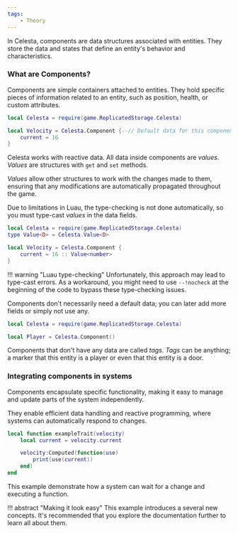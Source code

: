 ```yaml
---
tags:
    - Theory
---
```


In Celesta, components are data structures associated with entities. They store the data and states that define an entity's behavior and characteristics.

### What are Components?

Components are simple containers attached to entities. They hold specific pieces of information related to an entity, such as position, health, or custom attributes.

```lua
local Celesta = require(game.ReplicatedStorage.Celesta)

local Velocity = Celesta.Component {--// Default data for this component
    current = 16
}
```

Celesta works with reactive data. All data inside components are *values*. *Values* are structures with ``get`` and ``set`` methods.

*Values* allow other structures to work with the changes made to them, ensuring that any modifications are automatically propagated throughout the game.

Due to limitations in Luau, the type-checking is not done automatically, so you must type-cast *values* in the data fields.

```lua
local Celesta = require(game.ReplicatedStorage.Celesta)
type Value<D> = Celesta.Value<D>

local Velocity = Celesta.Component {
    current = 16 :: Value<number>
}
```

!!! warning "Luau type-checking"
    Unfortunately, this approach may lead to type-cast errors. As a workaround, you might need to use ``--!nocheck`` at the beginning of the code to bypass these type-checking issues.

Components don't necessarily need a default data; you can later add more fields or simply not use any.

```lua
local Celesta = require(game.ReplicatedStorage.Celesta)

local Player = Celesta.Component()
```

Components that don't have any data are called *tags*. *Tags* can be anything; a marker that this entity is a player or even that this entity is a door.

### Integrating components in systems

Components encapsulate specific functionality, making it easy to manage and update parts of the system independently.

They enable efficient data handling and reactive programming, where systems can automatically respond to changes.

```lua
local function exampleTrait(velocity)
    local current = velocity.current

    velocity:Computed(function(use)
        print(use(current))
    end)
end
```

This example demonstrate how a system can wait for a change and executing a function.

!!! abstract "Making it look easy"
    This example introduces a several new concepts. It's recommended that you explore the documentation further to learn all about them.